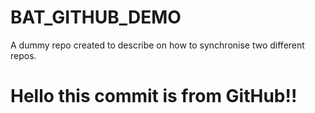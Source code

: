 # BAT_GITHUB_DEMO
A dummy repo created to describe on how to synchronise two different repos. 

# Hello this commit is from GitHub!!
